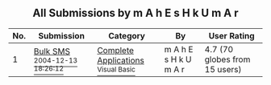 ﻿<div align="center">

## All Submissions by m A h E s H k U m A r

</div>

No.  | Submission | Category | By   | User Rating
---- | ---------- | -------- | ---- | -----------
1 | [Bulk SMS<br /><sup>2004-12-13 18:26:12</sup>](https://github.com/Planet-Source-Code/m-a-h-e-s-h-k-u-m-a-r-bulk-sms__1-57670) | [Complete Applications<br /><sup>Visual Basic</sup>](../ByCategory/complete-applications__1-27.md) | m A h E s H k U m A r | 4.7 (70 globes from 15 users)
